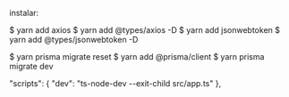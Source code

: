 instalar:

$ yarn add axios
$ yarn add @types/axios -D
$ yarn add jsonwebtoken
$ yarn add @types/jsonwebtoken -D

<!-- $ yarn prisma migrate reset -->
$ yarn prisma migrate reset
$ yarn add @prisma/client
$ yarn prisma migrate dev

  "scripts": {
    "dev": "ts-node-dev --exit-child src/app.ts"
  },

